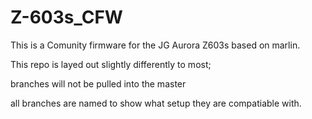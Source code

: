 # Z-603s_CFW
This is a Comunity firmware for the JG Aurora Z603s based on marlin.

This repo is layed out slightly differently to most;

branches will not be pulled into the master

all branches are named to show what setup they are compatiable with.
